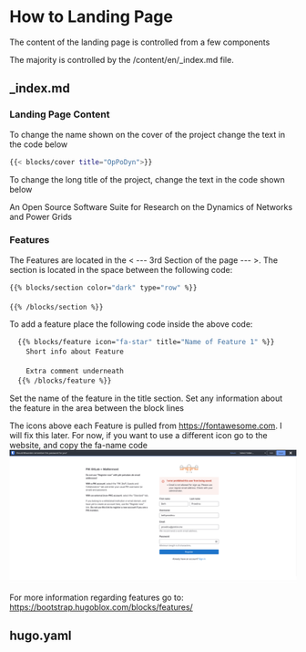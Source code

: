 # How to Landing Page

The content of the landing page is controlled from a few components

The majority is controlled by the /content/en/_index.md file.

## _index.md

### Landing Page Content

To change the name shown on the cover of the project change the text in the code below
``` sh
{{< blocks/cover title="OpPoDyn">}}

```

To change the long title of the project, change the text in the code shown below

 <!-- Long title of the Project -->
  <p class="lead mt-5"> 
    An Open Source Software Suite for Research on the Dynamics of Networks and Power Grids
  </p>


### Features

The Features are located in the < --- 3rd Section of the page --- >. The section is located in the space
between the following code:

``` sh
{{% blocks/section color="dark" type="row" %}}

{{% /blocks/section %}}
```

To add a feature place the following code inside the above code:
``` sh
  {{% blocks/feature icon="fa-star" title="Name of Feature 1" %}}
    Short info about Feature

    Extra comment underneath
  {{% /blocks/feature %}}
```

Set the name of the feature in the title section. Set any information about the feature in the area between the block lines

The icons above each Feature is pulled from https://fontawesome.com. I will fix this later. For now, if you want to use
a different icon go to the website, and copy the fa-name code ![start icon](.README/how-to-guides/images/star-icon.png)

For more information regarding features go to: https://bootstrap.hugoblox.com/blocks/features/


## hugo.yaml

